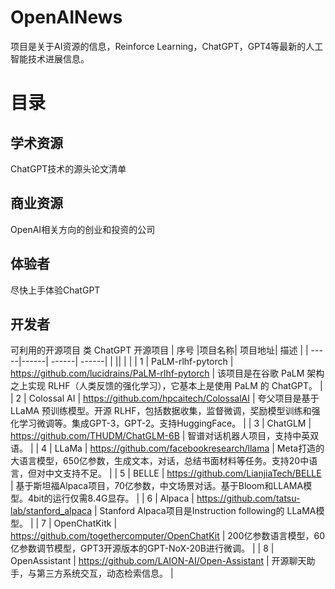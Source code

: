 # OpenAINews
项目是关于AI资源的信息，Reinforce Learning，ChatGPT，GPT4等最新的人工智能技术进展信息。

# 目录
## 学术资源
ChatGPT技术的源头论文清单

## 商业资源
OpenAI相关方向的创业和投资的公司

## 体验者
尽快上手体验ChatGPT

## 开发者
可利用的开源项目
类 ChatGPT 开源项目
| 序号 |项目名称| 项目地址| 描述 |
| -----|------| ------| ------|
| <img with = 200/>|<img with = 200/>| <img with = 200/>| <img with = 200/>|
| 1 | PaLM-rlhf-pytorch | https://github.com/lucidrains/PaLM-rlhf-pytorch | 该项目是在谷歌 PaLM 架构之上实现 RLHF（人类反馈的强化学习），它基本上是使用 PaLM 的 ChatGPT。 |
| 2 | Colossal AI | https://github.com/hpcaitech/ColossalAI | 夸父项目是基于 LLaMA 预训练模型。开源 RLHF，包括数据收集，监督微调，奖励模型训练和强化学习微调等。集成GPT-3，GPT-2。支持HuggingFace。 |
| 3 | ChatGLM | https://github.com/THUDM/ChatGLM-6B | 智谱对话机器人项目，支持中英双语。 |
| 4 | LLaMa | https://github.com/facebookresearch/llama | Meta打造的大语言模型，650亿参数，生成文本，对话，总结书面材料等任务。支持20中语言，但对中文支持不足。 |
| 5 | BELLE | https://github.com/LianjiaTech/BELLE | 基于斯坦福Alpaca项目，70亿参数，中文场景对话。基于Bloom和LLAMA模型。4bit的运行仅需8.4G显存。 |
| 6 | Alpaca | https://github.com/tatsu-lab/stanford_alpaca | Stanford Alpaca项目是Instruction following的 LLaMA模型。 |
| 7 | OpenChatKitk | https://github.com/togethercomputer/OpenChatKit | 200亿参数语言模型，60亿参数调节模型，GPT3开源版本的GPT-NoX-20B进行微调。 |
| 8 | OpenAssistant | https://github.com/LAION-AI/Open-Assistant | 开源聊天助手，与第三方系统交互，动态检索信息。 |


